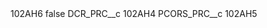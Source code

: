 <?xml version="1.0" encoding="UTF-8"?>
<CustomMetadata xmlns="http://soap.sforce.com/2006/04/metadata" xmlns:xsi="http://www.w3.org/2001/XMLSchema-instance" xmlns:xsd="http://www.w3.org/2001/XMLSchema">
    <label>102AH6</label>
    <protected>false</protected>
    <values>
        <field>DCR_PRC__c</field>
        <value xsi:type="xsd:string">102AH4</value>
    </values>
    <values>
        <field>PCORS_PRC__c</field>
        <value xsi:type="xsd:string">102AH5</value>
    </values>
</CustomMetadata>
